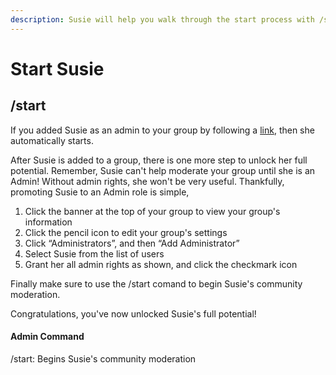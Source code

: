```yaml
---
description: Susie will help you walk through the start process with /start
---
```


# Start Susie

## /start

If you added Susie as an admin to your group by following a [link](https://t.me/KlerosModeratorBot?start=botstart), then she automatically starts.&#x20;

After Susie is added to a group, there is one more step to unlock her full potential. Remember, Susie can't help moderate your group until she is an Admin! Without admin rights, she won't be very useful. Thankfully, promoting Susie to an Admin role is simple,

1. Click the banner at the top of your group to view your group's information
2. Click the pencil icon to edit your group's settings
3. Click “Administrators”, and then “Add Administrator”
4. Select Susie from the list of users
5. Grant her all admin rights as shown, and click the checkmark icon

Finally make sure to use the /start comand to begin Susie's community moderation.

Congratulations, you've now unlocked Susie's full potential!

#### Admin Command

/start: Begins Susie's community moderation
